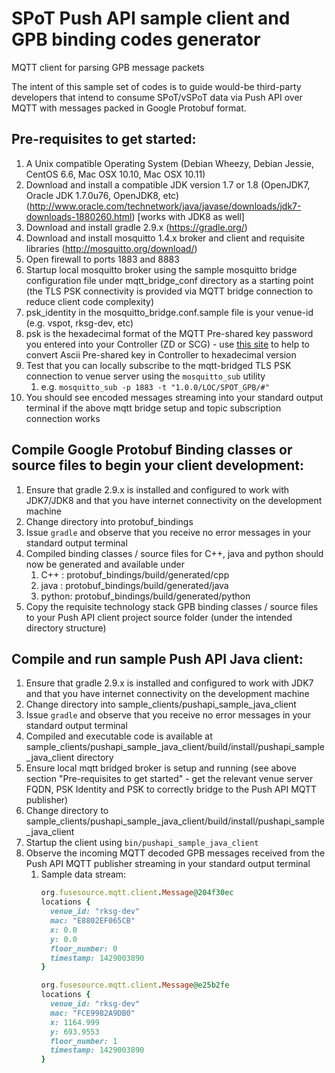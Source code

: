 # SPoT Push API sample client and GPB binding codes generator
MQTT client for parsing GPB message packets

The intent of this sample set of codes is to guide would-be third-party
developers that intend to consume SPoT/vSPoT data via Push API over MQTT with
messages packed in Google Protobuf format.

Pre-requisites to get started:
------------------------------
1. A Unix compatible Operating System (Debian Wheezy, Debian Jessie, CentOS 6.6, Mac OSX 10.10, Mac OSX 10.11)
1. Download and install a compatible JDK version 1.7 or 1.8 (OpenJDK7, Oracle JDK 1.7.0u76, OpenJDK8, etc) (http://www.oracle.com/technetwork/java/javase/downloads/jdk7-downloads-1880260.html) [works with JDK8 as well]
1. Download and install gradle 2.9.x (https://gradle.org/)
1. Download and install mosquitto 1.4.x broker and client and requisite libraries (http://mosquitto.org/download/)
1. Open firewall to ports 1883 and 8883
1. Startup local mosquitto broker using the sample mosquitto bridge configuration file under mqtt_bridge_conf directory as a starting point (the TLS PSK connectivity is provided via MQTT bridge connection to reduce client code complexity)
  1. psk_identity in the mosquitto_bridge.conf.sample file is your venue-id (e.g. vspot, rksg-dev, etc)
  2. psk is the hexadecimal format of the MQTT Pre-shared key password you entered into your Controller (ZD or SCG) - use [this site](http://www.asciitohex.com/) to help to convert Ascii Pre-shared key in Controller to hexadecimal version
1. Test that you can locally subscribe to the mqtt-bridged TLS PSK connection to venue server using the `mosquitto_sub` utility
   1. e.g. `mosquitto_sub -p 1883 -t "1.0.0/LOC/SPOT_GPB/#"`
1. You should see encoded messages streaming into your standard output terminal if the above mqtt bridge setup and topic subscription connection works

Compile Google Protobuf Binding classes or source files to begin your client development:
-----------------------------------------------------------------------------------------
1. Ensure that gradle 2.9.x is installed and configured to work with JDK7/JDK8 and that you have internet connectivity on the development machine
1. Change directory into protobuf_bindings
1. Issue `gradle` and observe that you receive no error messages in your standard output terminal
1. Compiled binding classes / source files for C++, java and python should now be generated and available under
   1. C++   : protobuf_bindings/build/generated/cpp
   1. java  : protobuf_bindings/build/generated/java
   1. python: protobuf_bindings/build/generated/python
1. Copy the requisite technology stack GPB binding classes / source files to your Push API client project source folder (under the intended directory structure)

Compile and run sample Push API Java client:
--------------------------------------------
1. Ensure that gradle 2.9.x is installed and configured to work with JDK7 and that you have internet connectivity on the development machine
1. Change directory into sample_clients/pushapi_sample_java_client
1. Issue `gradle` and observe that you receive no error messages in your standard output terminal
1. Compiled and executable code is available at sample_clients/pushapi_sample_java_client/build/install/pushapi_sample_java_client directory
1. Ensure local mqtt bridged broker is setup and running (see above section "Pre-requisites to get started" - get the relevant venue server FQDN, PSK Identity and PSK to correctly bridge to the Push API MQTT publisher)
1. Change directory to sample_clients/pushapi_sample_java_client/build/install/pushapi_sample_java_client
1. Startup the client using `bin/pushapi_sample_java_client`
1. Observe the incoming MQTT decoded GPB messages received from the Push API MQTT publisher streaming in your standard output terminal
   1. Sample data stream:
      ```ruby
      org.fusesource.mqtt.client.Message@204f30ec
      locations {
        venue_id: "rksg-dev"
        mac: "E8802EF065CB"
        x: 0.0
        y: 0.0
        floor_number: 0
        timestamp: 1429003890
      }

      org.fusesource.mqtt.client.Message@e25b2fe
      locations {
        venue_id: "rksg-dev"
        mac: "FCE9982A9DB0"
        x: 1164.999
        y: 693.9553
        floor_number: 1
        timestamp: 1429003890
      }
      ```
